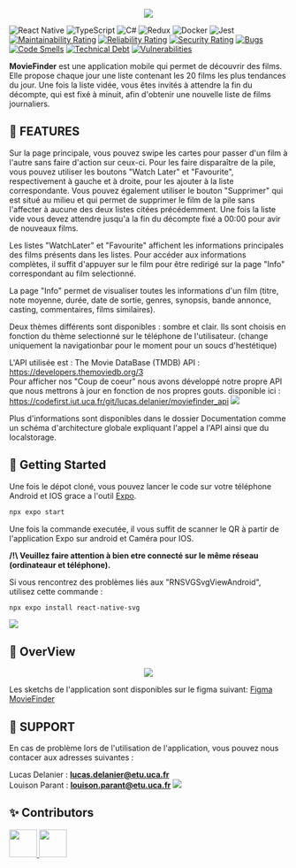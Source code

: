  
  
<p align="center">
  <img src="https://codefirst.iut.uca.fr/git/lucas.delanier/MovieFinder/raw/branch/master/Documentation/banner_image.png  "  />
</p>

![React Native](https://img.shields.io/badge/react_native-%2320232a.svg?style=for-the-badge&logo=react&logoColor=%2361DAFB)
![TypeScript](https://img.shields.io/badge/typescript-%23007ACC.svg?style=for-the-badge&logo=typescript&logoColor=white)
![C#](https://img.shields.io/badge/c%23-%23239120.svg?style=for-the-badge&logo=c-sharp&logoColor=white)
![Redux](https://img.shields.io/badge/redux-%23593d88.svg?style=for-the-badge&logo=redux&logoColor=white)
![Docker](https://img.shields.io/badge/Docker-2496ED.svg?style=for-the-badge&logo=Docker&logoColor=white)
![Jest](https://img.shields.io/badge/Jest-C21325.svg?style=for-the-badge&logo=Jest&logoColor=white)</br>
[![Maintainability Rating](https://codefirst.iut.uca.fr/sonar/api/project_badges/measure?project=MovieFinder&metric=sqale_rating&token=59656240a4130edba83931f3226a84d76ad9028f)](https://codefirst.iut.uca.fr/sonar/dashboard?id=MovieFinder)
[![Reliability Rating](https://codefirst.iut.uca.fr/sonar/api/project_badges/measure?project=MovieFinder&metric=reliability_rating&token=59656240a4130edba83931f3226a84d76ad9028f)](https://codefirst.iut.uca.fr/sonar/dashboard?id=MovieFinder)
[![Security Rating](https://codefirst.iut.uca.fr/sonar/api/project_badges/measure?project=MovieFinder&metric=security_rating&token=59656240a4130edba83931f3226a84d76ad9028f)](https://codefirst.iut.uca.fr/sonar/dashboard?id=MovieFinder)
[![Bugs](https://codefirst.iut.uca.fr/sonar/api/project_badges/measure?project=MovieFinder&metric=bugs&token=59656240a4130edba83931f3226a84d76ad9028f)](https://codefirst.iut.uca.fr/sonar/dashboard?id=MovieFinder)
[![Code Smells](https://codefirst.iut.uca.fr/sonar/api/project_badges/measure?project=MovieFinder&metric=code_smells&token=59656240a4130edba83931f3226a84d76ad9028f)](https://codefirst.iut.uca.fr/sonar/dashboard?id=MovieFinder)
[![Technical Debt](https://codefirst.iut.uca.fr/sonar/api/project_badges/measure?project=MovieFinder&metric=sqale_index&token=59656240a4130edba83931f3226a84d76ad9028f)](https://codefirst.iut.uca.fr/sonar/dashboard?id=MovieFinder)
[![Vulnerabilities](https://codefirst.iut.uca.fr/sonar/api/project_badges/measure?project=MovieFinder&metric=vulnerabilities&token=59656240a4130edba83931f3226a84d76ad9028f)](https://codefirst.iut.uca.fr/sonar/dashboard?id=MovieFinder)


**MovieFinder** est une application mobile qui permet de découvrir des films. Elle propose chaque jour une liste contenant les 20 films les plus tendances du jour. Une fois la liste vidée, vous êtes invités à attendre la fin du décompte, qui est fixé à minuit, afin d'obtenir une nouvelle liste de films journaliers.

## :floppy_disk: FEATURES

Sur la page principale, vous pouvez swipe les cartes pour passer d'un film à l'autre sans faire d'action sur ceux-ci. Pour les faire disparaître de la pile, vous pouvez utiliser les boutons "Watch Later" et "Favourite", respectivement à gauche et à droite, pour les ajouter à la liste correspondante. Vous pouvez également utiliser le bouton "Supprimer" qui est situé au milieu et qui permet de supprimer le film de la pile sans l'affecter à aucune des deux listes citées précédemment. Une fois la liste vide vous devez attendre jusqu'a la fin du décompte fixé a 00:00 pour avir de nouveaux films.

Les listes "WatchLater" et "Favourite" affichent les informations principales des films présents dans les listes. Pour accéder aux informations complètes, il suffit d'appuyer sur le film pour être redirigé sur la page "Info" correspondant au film selectionné.

La page "Info" permet de visualiser toutes les informations d'un film (titre, note moyenne, durée, date de sortie, genres, synopsis, bande annonce, casting, commentaires, films similaires).

Deux thèmes différents sont disponibles : sombre et clair. Ils sont choisis en fonction du thème selectionné sur le téléphone de l'utilisateur. (change uniquement la navigationbar pour le moment pour un soucs d'hestétique)

L'API utilisée est : The Movie DataBase (TMDB) API : https://developers.themoviedb.org/3</br>
Pour afficher nos "Coup de coeur" nous avons développé notre propre API que nous mettrons à jour en fonction de nos propres gouts. disponible ici : https://codefirst.iut.uca.fr/git/lucas.delanier/moviefinder_api
![](https://raw.githubusercontent.com/andreasbm/readme/master/assets/lines/rainbow.png)

Plus d'informations sont disponibles dans le dossier Documentation comme un schéma d'architecture globale expliquant l'appel a l'API ainsi que du localstorage.

## :dizzy: Getting Started

Une fois le dépot cloné, vous pouvez lancer le code sur votre téléphone Android et IOS grace a l'outil [Expo](https://docs.expo.dev/get-started/installation/).

```bash
npx expo start
```
Une fois la commande executée, il vous suffit de scanner le QR à partir de l'application Expo sur android et Caméra pour IOS.</br>

**/!\ Veuillez faire attention à bien etre connecté sur le même réseau (ordinateaur et téléphone).**

Si vous rencontrez des problèmes liés aux "RNSVGSvgViewAndroid", utilisez cette commande :

```bash
npx expo install react-native-svg
```

![](https://raw.githubusercontent.com/andreasbm/readme/master/assets/lines/rainbow.png)

## :gift: OverView

<p align="center">
  <img src="https://codefirst.iut.uca.fr/git/lucas.delanier/MovieFinder/raw/branch/master/Documentation/exemplebackground.png"  />
</p>

Les sketchs de l'application sont disponibles sur le figma suivant:
[Figma MovieFinder](https://www.figma.com/file/dbTIviWlglo4boYu1hTJ1e/MovieFinder?node-id=0%3A1&t=ls9V1qC8pOlnEeY1-1)

## :wrench: SUPPORT
En cas de problème lors de l'utilisation de l'application, vous pouvez nous contacer aux adresses suivantes :


Lucas Delanier : **lucas.delanier@etu.uca.fr** </br>
Louison Parant : **louison.parant@etu.uca.fr** 
![](https://raw.githubusercontent.com/andreasbm/readme/master/assets/lines/rainbow.png)

## ✨ Contributors 

<a href = "https://codefirst.iut.uca.fr/git/lucas.delanier">
<img src ="https://codefirst.iut.uca.fr/git/avatars/6a3835d734392fccff3949f7c82a63b9?size=870" height="50px">
</a>
<a href = "https://codefirst.iut.uca.fr/git/louison.parant">
<img src ="https://codefirst.iut.uca.fr/git/avatars/b337a607f680a2d9af25eb09ea457be9?size=870" height="50px">
</a>





                                                        